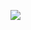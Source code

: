 ![](https://komarev.com/ghpvc/?username=Ruthietta&base=100&abbreviated=true&color=ff69b4&label=Have+checked+me+out!)

